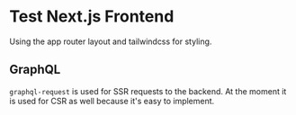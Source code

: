 # Test Next.js Frontend

Using the app router layout and tailwindcss for styling.

## GraphQL

`graphql-request` is used for SSR requests to the backend. At the moment it is used for CSR as well because it's easy to implement.